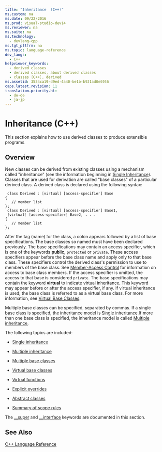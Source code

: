 ```yaml
---
title: "Inheritance  (C++)"
ms.custom: na
ms.date: 09/22/2016
ms.prod: visual-studio-dev14
ms.reviewer: na
ms.suite: na
ms.technology: 
  - devlang-cpp
ms.tgt_pltfrm: na
ms.topic: language-reference
dev_langs: 
  - C++
helpviewer_keywords: 
  - derived classes
  - derived classes, about derived classes
  - classes [C++], derived
ms.assetid: 3534ca19-d9ed-4a40-be1b-b921ad0e6956
caps.latest.revision: 11
translation.priority.ht: 
  - de-de
  - ja-jp
---
```

# Inheritance  (C++)
This section explains how to use derived classes to produce extensible programs.  
  
## Overview  
 New classes can be derived from existing classes using a mechanism called "inheritance" (see the information beginning in [Single Inheritance](../vs140/single-inheritance.md)). Classes that are used for derivation are called "base classes" of a particular derived class. A derived class is declared using the following syntax:  
  
```  
 class Derived : [virtual] [access-specifier] Base  
{  
   // member list  
};  
 class Derived : [virtual] [access-specifier] Base1,  
 [virtual] [access-specifier] Base2, . . .  
{  
   // member list  
};  
```  
  
 After the tag (name) for the class, a colon appears followed by a list of base specifications.  The base classes so named must have been declared previously.  The base specifications may contain an access specifier, which is one of the keywords **public**, `protected` or `private`.  These access specifiers appear before the base class name and apply only to that base class.  These specifiers control the derived class's permission to use to members of the base class.  See [Member-Access Control](../vs140/member-access-control--c---.md) for information on access to base class members.  If the access specifier is omitted, the access to that base is considered `private`.  The base specifications may contain the keyword **virtual** to indicate virtual inheritance.  This keyword may appear before or after the access specifier, if any.  If virtual inheritance is used, the base class is referred to as a virtual base class.  For more information, see [Virtual Base Classes](../vs140/virtual-base-classes.md).  
  
 Multiple base classes can be specified, separated by commas.  If a single base class is specified, the inheritance model is [Single inheritance](../vs140/single-inheritance.md).If more than one base class is specified, the inheritance model is called [Multiple inheritance](assetId:///3b74185e-2beb-4e29-8684-441e51d2a2ca),  
  
 The following topics are included:  
  
-   [Single inheritance](../vs140/single-inheritance.md)  
  
-   [Multiple inheritance](assetId:///3b74185e-2beb-4e29-8684-441e51d2a2ca)  
  
-   [Multiple base classes](../vs140/multiple-base-classes.md)  
  
-   [Virtual base classes](../vs140/virtual-base-classes.md)  
  
-   [Virtual functions](../vs140/virtual-functions.md)  
  
-   [Explicit overrides](../vs140/explicit-overrides--c---.md)  
  
-   [Abstract classes](../vs140/abstract-classes--c---.md)  
  
-   [Summary of scope rules](../vs140/summary-of-scope-rules.md)  
  
 The [__super](../vs140/__super.md) and [__interface](../vs140/__interface.md) keywords are documented in this section.  
  
## See Also  
 [C++ Language Reference](../vs140/c---language-reference.md)
